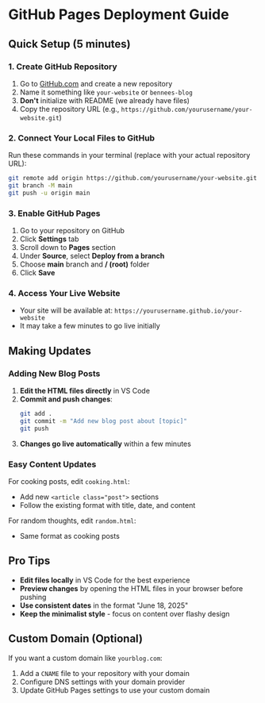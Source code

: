 # GitHub Pages Deployment Guide

## Quick Setup (5 minutes)

### 1. Create GitHub Repository
1. Go to [GitHub.com](https://github.com) and create a new repository
2. Name it something like `your-website` or `bennees-blog`
3. **Don't** initialize with README (we already have files)
4. Copy the repository URL (e.g., `https://github.com/yourusername/your-website.git`)

### 2. Connect Your Local Files to GitHub
Run these commands in your terminal (replace with your actual repository URL):

```bash
git remote add origin https://github.com/yourusername/your-website.git
git branch -M main
git push -u origin main
```

### 3. Enable GitHub Pages
1. Go to your repository on GitHub
2. Click **Settings** tab
3. Scroll down to **Pages** section
4. Under **Source**, select **Deploy from a branch**
5. Choose **main** branch and **/ (root)** folder
6. Click **Save**

### 4. Access Your Live Website
- Your site will be available at: `https://yourusername.github.io/your-website`
- It may take a few minutes to go live initially

## Making Updates

### Adding New Blog Posts

1. **Edit the HTML files directly** in VS Code
2. **Commit and push changes**:
   ```bash
   git add .
   git commit -m "Add new blog post about [topic]"
   git push
   ```
3. **Changes go live automatically** within a few minutes

### Easy Content Updates

For cooking posts, edit `cooking.html`:
- Add new `<article class="post">` sections
- Follow the existing format with title, date, and content

For random thoughts, edit `random.html`:
- Same format as cooking posts

## Pro Tips

- **Edit files locally** in VS Code for the best experience
- **Preview changes** by opening the HTML files in your browser before pushing
- **Use consistent dates** in the format "June 18, 2025"
- **Keep the minimalist style** - focus on content over flashy design

## Custom Domain (Optional)
If you want a custom domain like `yourblog.com`:
1. Add a `CNAME` file to your repository with your domain
2. Configure DNS settings with your domain provider
3. Update GitHub Pages settings to use your custom domain
